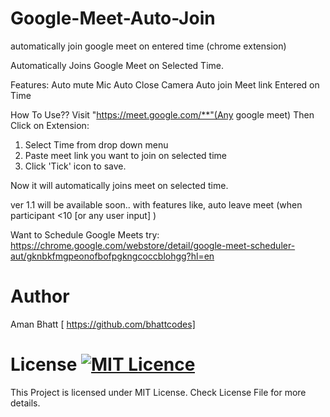 # Google-Meet-Auto-Join
automatically join google meet on entered time (chrome extension)

Automatically Joins Google Meet on Selected Time.

Features:
Auto mute Mic
Auto Close Camera
Auto join Meet link Entered on Time

How To Use??
Visit "https://meet.google.com/**"(Any google meet)
Then Click on Extension: 

1. Select Time from drop down menu
2. Paste meet link you want to join on selected time
3. Click 'Tick' icon to save.

Now it will automatically joins meet on selected time.

ver 1.1 will be available soon..
with features like,
auto leave meet (when participant <10 [or any user input] )

Want to Schedule Google Meets try:
https://chrome.google.com/webstore/detail/google-meet-scheduler-aut/gknbkfmgpeonofbofpgkngcoccblohgg?hl=en


# Author
Aman Bhatt [ https://github.com/bhattcodes]

# License [![MIT Licence](https://badges.frapsoft.com/os/mit/mit.png?v=103)](https://opensource.org/licenses/mit-license.php)
This Project is licensed under MIT License. Check License File for more details.
